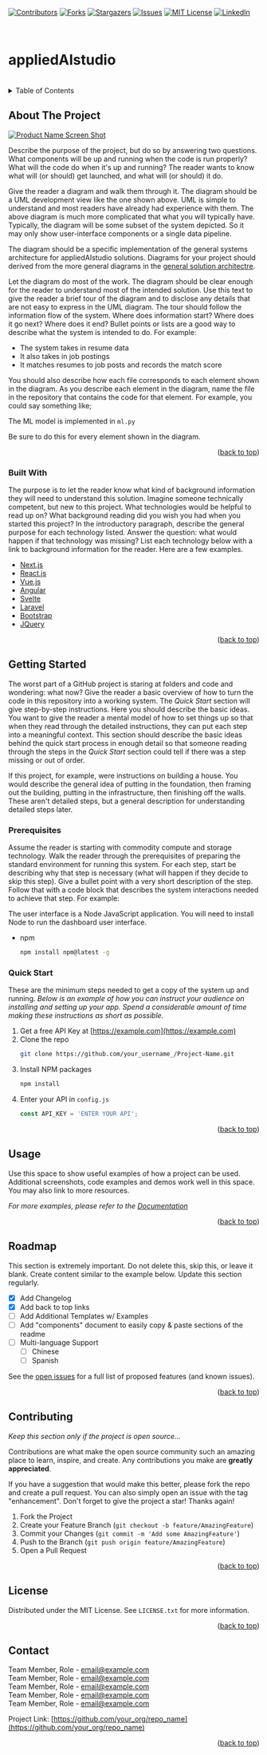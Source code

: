 <div id="top"></div>
<!--
*** Thanks for checking out the Best-README-Template. If you have a suggestion
*** that would make this better, please fork the repo and create a pull request
*** or simply open an issue with the tag "enhancement".
*** Don't forget to give the project a star!
*** Thanks again! Now go create something AMAZING! :D
-->



<!-- PROJECT SHIELDS -->
<!--
*** I'm using markdown "reference style" links for readability.
*** Reference links are enclosed in brackets [ ] instead of parentheses ( ).
*** See the bottom of this document for the declaration of the reference variables
*** for contributors-url, forks-url, etc. This is an optional, concise syntax you may use.
*** https://www.markdownguide.org/basic-syntax/#reference-style-links
-->
[![Contributors][contributors-shield]][contributors-url]
[![Forks][forks-shield]][forks-url]
[![Stargazers][stars-shield]][stars-url]
[![Issues][issues-shield]][issues-url]
[![MIT License][license-shield]][license-url]
[![LinkedIn][linkedin-shield]][linkedin-url]



<!-- PROJECT LOGO -->
<br />
<div align="left">
  <h1 align="left">appliedAIstudio</h1>
</div>
<br />


<!-- TABLE OF CONTENTS -->
<details>
  <summary>Table of Contents</summary>
  <ol>
    <li>
      <a href="#about-the-project">About The Project</a>
      <ul>
        <li><a href="#built-with">Built With</a></li>
      </ul>
    </li>
    <li>
      <a href="#getting-started">Getting Started</a>
      <ul>
        <li><a href="#prerequisites">Prerequisites</a></li>
        <li><a href="#installation">Quick Start</a></li>
      </ul>
    </li>
    <li><a href="#usage">Usage</a></li>
    <li><a href="#roadmap">Roadmap</a></li>
    <li><a href="#contributing">Contributing</a></li>
    <li><a href="#license">License</a></li>
    <li><a href="#contact">Contact</a></li>
    <li><a href="#acknowledgments">Acknowledgments</a></li>
  </ol>
</details>



<!-- ABOUT THE PROJECT -->
## About The Project

[![Product Name Screen Shot][product-screenshot]](https://example.com)

Describe the purpose of the project, but do so by answering two questions.  What components will be up and running when the code is run properly? What will the code do when it's up and running? The reader wants to know what will (or should) get launched, and what will (or should) it do.

Give the reader a diagram and walk them through it. The diagram should be a UML development view like the one shown above. UML is simple to understand and most readers have already had experience with them. The above diagram is much more complicated that what you will typically have. Typically, the diagram will be some subset of the system depicted. So it may only show user-interface components or a single data pipeline.

The diagram should be a specific implementation of the general systems architecture for appliedAIstudio solutions. Diagrams for your project should derived from the more general diagrams in the [general solution architectre](https://github.com/appliedaistudio/solution-architecture).

Let the diagram do most of the work. The diagram should be clear enough for the reader to understand most of the intended solution.  Use this text to give the reader a brief tour of the diagram and to disclose any details that are not easy to express in the UML diagram. The tour should follow the information flow of the system. Where does information start? Where does it go next? Where does it end? Bullet points or lists are a good way to describe what the system is intended to do. For example:

* The system takes in resume data
* It also takes in job postings
* It matches resumes to job posts and records the match score

You should also describe how each file corresponds to each element shown in the diagram. As you describe each element in the diagram, name the file in the repository that contains the code for that element. For example, you could say something like;

The ML model is implemented in `ml.py`

Be sure to do this for every element shown in the diagram.

<p align="right">(<a href="#top">back to top</a>)</p>



### Built With

The purpose is to let the reader know what kind of background information they will need to understand this solution. Imagine someone technically competent, but new to this project. What technologies would be helpful to read up on? What background reading did you wish you had when you started this project? In the introductory paragraph, describe the general purpose for each technology listed. Answer the question: what would happen if that technology was missing? List each technology below with a link to background information for the reader. Here are a few examples.

* [Next.js](https://nextjs.org/)
* [React.js](https://reactjs.org/)
* [Vue.js](https://vuejs.org/)
* [Angular](https://angular.io/)
* [Svelte](https://svelte.dev/)
* [Laravel](https://laravel.com)
* [Bootstrap](https://getbootstrap.com)
* [JQuery](https://jquery.com)

<p align="right">(<a href="#top">back to top</a>)</p>



<!-- GETTING STARTED -->
## Getting Started

The worst part of a GitHub project is staring at folders and code and wondering: what now? Give the reader a basic overview of how to turn the code in this repository into a working system. The _Quick Start_ section will give step-by-step instructions. Here you should describe the basic ideas. You want to give the reader a mental model of how to set things up so that when they read through the detailed instructions, they can put each step into a meaningful context. This section should describe the basic ideas behind the quick start process in enough detail so that someone reading through the steps in the _Quick Start_ section could tell if there was a step missing or out of order.

If this project, for example, were instructions on building a house. You would describe the general idea of putting in the foundation, then framing out the building, putting in the infrastructure, then finishing off the walls. These aren't detailed steps, but a general description for understanding detailed steps later.

### Prerequisites

Assume the reader is starting with commodity compute and storage technology. Walk the reader through the prerequisites of preparing the standard environment for running this system. For each step, start be describing why that step is necessary (what will happen if they decide to skip this step). Give a bullet point with a very short description of the step. Follow that with a code block that describes the system interactions needed to achieve that step. For example:

The user interface is a Node JavaScript application. You will need to install Node to run the dashboard user interface. 
* npm
  ```sh
  npm install npm@latest -g
  ```

### Quick Start
These are the minimum steps needed to get a copy of the system up and running.
_Below is an example of how you can instruct your audience on installing and setting up your app. Spend a considerable amount of time making these instructions as short as possible._

1. Get a free API Key at [https://example.com](https://example.com)
2. Clone the repo
   ```sh
   git clone https://github.com/your_username_/Project-Name.git
   ```
3. Install NPM packages
   ```sh
   npm install
   ```
4. Enter your API in `config.js`
   ```js
   const API_KEY = 'ENTER YOUR API';
   ```

<p align="right">(<a href="#top">back to top</a>)</p>



<!-- USAGE EXAMPLES -->
## Usage

Use this space to show useful examples of how a project can be used. Additional screenshots, code examples and demos work well in this space. You may also link to more resources.

_For more examples, please refer to the [Documentation](https://example.com)_

<p align="right">(<a href="#top">back to top</a>)</p>



<!-- ROADMAP -->
## Roadmap
This section is extremely important. Do not delete this, skip this, or leave it blank. Create content similar to the example below. Update this section regularly.

- [x] Add Changelog
- [x] Add back to top links
- [ ] Add Additional Templates w/ Examples
- [ ] Add "components" document to easily copy & paste sections of the readme
- [ ] Multi-language Support
    - [ ] Chinese
    - [ ] Spanish

See the [open issues](https://github.com/othneildrew/Best-README-Template/issues) for a full list of proposed features (and known issues).

<p align="right">(<a href="#top">back to top</a>)</p>



<!-- CONTRIBUTING -->
## Contributing
_Keep this section only if the project is open source..._

Contributions are what make the open source community such an amazing place to learn, inspire, and create. Any contributions you make are **greatly appreciated**.

If you have a suggestion that would make this better, please fork the repo and create a pull request. You can also simply open an issue with the tag "enhancement".
Don't forget to give the project a star! Thanks again!

1. Fork the Project
2. Create your Feature Branch (`git checkout -b feature/AmazingFeature`)
3. Commit your Changes (`git commit -m 'Add some AmazingFeature'`)
4. Push to the Branch (`git push origin feature/AmazingFeature`)
5. Open a Pull Request

<p align="right">(<a href="#top">back to top</a>)</p>



<!-- LICENSE -->
## License

Distributed under the MIT License. See `LICENSE.txt` for more information.

<p align="right">(<a href="#top">back to top</a>)</p>



<!-- CONTACT -->
## Contact

Team Member, Role - email@example.com<br/>
Team Member, Role - email@example.com<br/>
Team Member, Role - email@example.com<br/>
Team Member, Role - email@example.com<br/>
Team Member, Role - email@example.com<br/>


Project Link: [https://github.com/your_org/repo_name](https://github.com/your_org/repo_name)

<p align="right">(<a href="#top">back to top</a>)</p>



<!-- MARKDOWN LINKS & IMAGES -->
<!-- https://www.markdownguide.org/basic-syntax/#reference-style-links -->
[contributors-shield]: https://img.shields.io/github/contributors/othneildrew/Best-README-Template.svg?style=for-the-badge
[contributors-url]: https://github.com/othneildrew/Best-README-Template/graphs/contributors
[forks-shield]: https://img.shields.io/github/forks/othneildrew/Best-README-Template.svg?style=for-the-badge
[forks-url]: https://github.com/othneildrew/Best-README-Template/network/members
[stars-shield]: https://img.shields.io/github/stars/othneildrew/Best-README-Template.svg?style=for-the-badge
[stars-url]: https://github.com/othneildrew/Best-README-Template/stargazers
[issues-shield]: https://img.shields.io/github/issues/othneildrew/Best-README-Template.svg?style=for-the-badge
[issues-url]: https://github.com/othneildrew/Best-README-Template/issues
[license-shield]: https://img.shields.io/github/license/othneildrew/Best-README-Template.svg?style=for-the-badge
[license-url]: https://github.com/othneildrew/Best-README-Template/blob/master/LICENSE.txt
[linkedin-shield]: https://img.shields.io/badge/-LinkedIn-black.svg?style=for-the-badge&logo=linkedin&colorB=555
[linkedin-url]: https://linkedin.com/in/othneildrew
[product-screenshot]: images/UMLdevelopmentview_appliedaistudio_v1_20220117.png
